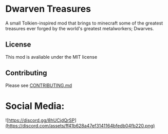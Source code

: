 # Dwarven Treasures

A small Tolkien-inspired mod that brings to minecraft some of the greatest treasures ever forged by the world's greatest metalworkers; Dwarves.

## License 

This mod is avaliable under the MIT license

## Contributing
Please see [CONTRIBUTING.md](./CONTRIBUTING.md)

# Social Media:

![https://discord.gg/8hUCjdQrSP](https://discord.com/assets/ff41b628a47ef3141164bfedb04fb220.png)
